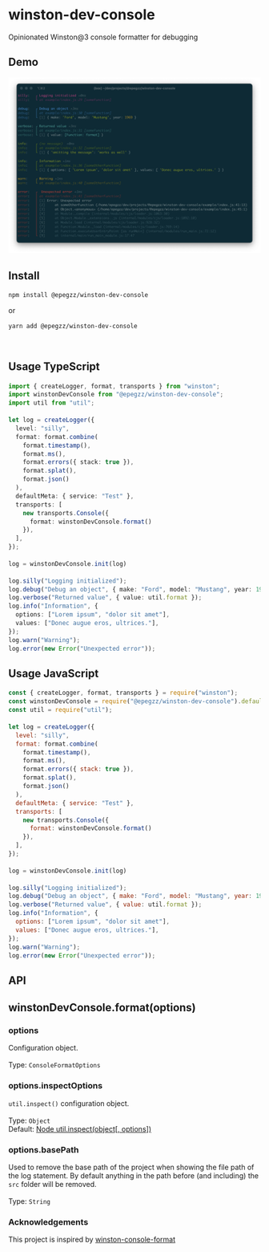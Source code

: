 # winston-dev-console

Opinionated Winston@3 console formatter for debugging

## Demo

![](demo.png)

## Install

```bash
npm install @epegzz/winston-dev-console
```

or

```bash
yarn add @epegzz/winston-dev-console
```
<br>

## Usage TypeScript

```typescript
import { createLogger, format, transports } from "winston";
import winstonDevConsole from "@epegzz/winston-dev-console";
import util from "util";

let log = createLogger({
  level: "silly",
  format: format.combine(
    format.timestamp(),
    format.ms(),
    format.errors({ stack: true }),
    format.splat(),
    format.json()
  ),
  defaultMeta: { service: "Test" },
  transports: [
    new transports.Console({
      format: winstonDevConsole.format()
    }),
  ],
});

log = winstonDevConsole.init(log)

log.silly("Logging initialized");
log.debug("Debug an object", { make: "Ford", model: "Mustang", year: 1969 });
log.verbose("Returned value", { value: util.format });
log.info("Information", {
  options: ["Lorem ipsum", "dolor sit amet"],
  values: ["Donec augue eros, ultrices."],
});
log.warn("Warning");
log.error(new Error("Unexpected error"));
```

## Usage JavaScript

```js
const { createLogger, format, transports } = require("winston");
const winstonDevConsole = require("@epegzz/winston-dev-console").default;
const util = require("util");

let log = createLogger({
  level: "silly",
  format: format.combine(
    format.timestamp(),
    format.ms(),
    format.errors({ stack: true }),
    format.splat(),
    format.json()
  ),
  defaultMeta: { service: "Test" },
  transports: [
    new transports.Console({
      format: winstonDevConsole.format()
    }),
  ],
});

log = winstonDevConsole.init(log)

log.silly("Logging initialized");
log.debug("Debug an object", { make: "Ford", model: "Mustang", year: 1969 });
log.verbose("Returned value", { value: util.format });
log.info("Information", {
  options: ["Lorem ipsum", "dolor sit amet"],
  values: ["Donec augue eros, ultrices."],
});
log.warn("Warning");
log.error(new Error("Unexpected error"));
```

## API

## winstonDevConsole.format(options)

### options

Configuration object.<br><br>Type: `ConsoleFormatOptions`

### options.inspectOptions

`util.inspect()` configuration object.<br><br> Type: `Object`<br> Default: [Node util.inspect(object[, options])](https://nodejs.org/api/util.html#util_util_inspect_object_options)

### options.basePath

Used to remove the base path of the project when showing the file path of the log statement.
By default anything in the path before (and including) the `src` folder will be removed.
<br><br> Type: `String`<br>
### Acknowledgements

This project is inspired by [winston-console-format](https://github.com/duccio/winston-console-format)